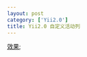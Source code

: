 ```yaml
---
layout: post
category: ['Yii2.0']
title: Yii2.0 自定义活动列
---
```



[效果](http://oi2atwmcz.bkt.clouddn.com/WX20170516-163806.png);
